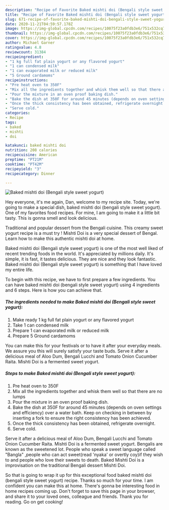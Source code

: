 ```yaml
---
description: "Recipe of Favorite Baked mishti doi (Bengali style sweet yogurt)"
title: "Recipe of Favorite Baked mishti doi (Bengali style sweet yogurt)"
slug: 671-recipe-of-favorite-baked-mishti-doi-bengali-style-sweet-yogurt
date: 2020-11-21T04:59:57.178Z
image: https://img-global.cpcdn.com/recipes/10075f23a0fdb3e6/751x532cq70/baked-mishti-doi-bengali-style-sweet-yogurt-recipe-main-photo.jpg
thumbnail: https://img-global.cpcdn.com/recipes/10075f23a0fdb3e6/751x532cq70/baked-mishti-doi-bengali-style-sweet-yogurt-recipe-main-photo.jpg
cover: https://img-global.cpcdn.com/recipes/10075f23a0fdb3e6/751x532cq70/baked-mishti-doi-bengali-style-sweet-yogurt-recipe-main-photo.jpg
author: Michael Garner
ratingvalue: 4.8
reviewcount: 31384
recipeingredient:
- "1 kg full fat plain yogurt or any flavored yogurt"
- "1 can condensed milk"
- "1 can evaporated milk or reduced milk"
- "5 Ground cardamoms"
recipeinstructions:
- "Pre heat oven to 350F"
- "Mix all the ingredients together and whisk them well so that there are no lumps"
- "Pour the mixture in an oven proof baking dish."
- "Bake the dish at 350F for around 45 minutes (depends on oven settings and efficiency) over a water bath. Keep on checking in between by inserting a fork to ensure the right consistency has been achieved."
- "Once the thick consistency has been obtained, refrigerate overnight."
- "Serve cold."
categories:
- Recipe
tags:
- baked
- mishti
- doi

katakunci: baked mishti doi 
nutrition: 208 calories
recipecuisine: American
preptime: "PT21M"
cooktime: "PT42M"
recipeyield: "3"
recipecategory: Dinner

---
```



![Baked mishti doi (Bengali style sweet yogurt)](https://img-global.cpcdn.com/recipes/10075f23a0fdb3e6/751x532cq70/baked-mishti-doi-bengali-style-sweet-yogurt-recipe-main-photo.jpg)

Hey everyone, it's me again, Dan, welcome to my recipe site. Today, we're going to make a special dish, baked mishti doi (bengali style sweet yogurt). One of my favorites food recipes. For mine, I am going to make it a little bit tasty. This is gonna smell and look delicious.

Traditional and popular dessert from the Bengali cuisine. This creamy sweet yogurt recipe is a must try ! Mishti Doi is a very special dessert of Bengal. Learn how to make this authentic mishti doi at home.

Baked mishti doi (Bengali style sweet yogurt) is one of the most well liked of recent trending foods in the world. It's appreciated by millions daily. It's simple, it is fast, it tastes delicious. They are nice and they look fantastic. Baked mishti doi (Bengali style sweet yogurt) is something that I have loved my entire life.


To begin with this recipe, we have to first prepare a few ingredients. You can have baked mishti doi (bengali style sweet yogurt) using 4 ingredients and 6 steps. Here is how you can achieve that.

<!--inarticleads1-->

##### The ingredients needed to make Baked mishti doi (Bengali style sweet yogurt):

1. Make ready 1 kg full fat plain yogurt or any flavored yogurt
1. Take 1 can condensed milk
1. Prepare 1 can evaporated milk or reduced milk
1. Prepare 5 Ground cardamoms


You can make this for your festivals or to have it after your everyday meals. We assure you this will surely satisfy your taste buds. Serve it after a delicious meal of Aloo Dum, Bengali Lucchi and Tomato Onion Cucumber Raita. Mishti Doi is a fermented sweet yogurt. 

<!--inarticleads2-->

##### Steps to make Baked mishti doi (Bengali style sweet yogurt):

1. Pre heat oven to 350F
1. Mix all the ingredients together and whisk them well so that there are no lumps
1. Pour the mixture in an oven proof baking dish.
1. Bake the dish at 350F for around 45 minutes (depends on oven settings and efficiency) over a water bath. Keep on checking in between by inserting a fork to ensure the right consistency has been achieved.
1. Once the thick consistency has been obtained, refrigerate overnight.
1. Serve cold.


Serve it after a delicious meal of Aloo Dum, Bengali Lucchi and Tomato Onion Cucumber Raita. Mishti Doi is a fermented sweet yogurt. Bengalis are known as the sweetened lot. People who speak a sweet language called &#34;Bangla&#34; ,people who can act sweet(read &#39;nyaka&#39; or overtly coy)if they wish to and people who love their sweets to death. Baked Mishti Doi is a improvisation on the traditional Bengali dessert Mishti Doi. 

So that is going to wrap it up for this exceptional food baked mishti doi (bengali style sweet yogurt) recipe. Thanks so much for your time. I am confident you can make this at home. There's gonna be interesting food in home recipes coming up. Don't forget to save this page in your browser, and share it to your loved ones, colleague and friends. Thank you for reading. Go on get cooking!
